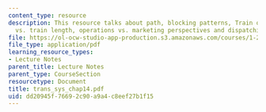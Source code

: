 ```yaml
---
content_type: resource
description: This resource talks about path, blocking patterns, Train operating costs
  vs. train length, operations vs. marketing perspectives and dispatching.
file: https://ol-ocw-studio-app-production.s3.amazonaws.com/courses/1-221j-transportation-systems-fall-2004/dd20945f76692c90a9a4c8eef27b1f15_trans_sys_chap14.pdf
file_type: application/pdf
learning_resource_types:
- Lecture Notes
parent_title: Lecture Notes
parent_type: CourseSection
resourcetype: Document
title: trans_sys_chap14.pdf
uid: dd20945f-7669-2c90-a9a4-c8eef27b1f15
---
```

